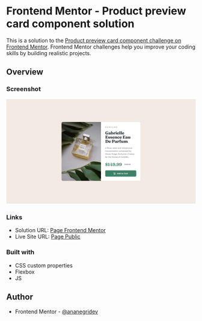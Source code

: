 # Frontend Mentor - Product preview card component solution

This is a solution to the [Product preview card component challenge on Frontend Mentor](https://www.frontendmentor.io/challenges/product-preview-card-component-GO7UmttRfa). Frontend Mentor challenges help you improve your coding skills by building realistic projects. 

## Overview

### Screenshot

![](https://github.com/ananegridev/frontendmentor-product-preview-card-component/blob/main/img/desktop-design.jpg)

### Links

- Solution URL: [Page Frontend Mentor](https://www.frontendmentor.io/solutions/solution-product-preview-card-component-DJ9BqGRtN4)
- Live Site URL: [Page Public](https://frontendmentor-product-preview-card-component-mu.vercel.app/)

### Built with

- CSS custom properties
- Flexbox
- JS

## Author

- Frontend Mentor - [@ananegridev](https://www.frontendmentor.io/profile/ananegridev)

